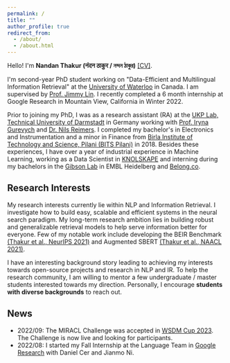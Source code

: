 ```yaml
---
permalink: /
title: ""
author_profile: true
redirect_from:
  - /about/
  - /about.html
---
```


Hello! I'm __Nandan Thakur (नंदन ठाकुर / নন্দন ঠাকুর)__ [\[CV\]](). 

I'm second-year PhD student working on "Data-Efficient and Multilingual Information Retrieval" at the [University of Waterloo](https://uwaterloo.ca/) in Canada. 
I am supervised by [Prof. Jimmy Lin](https://cs.uwaterloo.ca/~jimmylin/). 
I recently completed a 6 month internship at Google Research in Mountain View, California in Winter 2022. 

Prior to joining my PhD, I was as a research assistant (RA) at the [UKP Lab, Technical University of Darmstadt](https://www.informatik.tu-darmstadt.de/ukp/ukp_home/index.en.jsp) in Germany working with [Prof. Iryna Gurevych](https://www.informatik.tu-darmstadt.de/ukp/ukp_home/head_ukp/index.en.jsp) and [Dr. Nils Reimers](https://www.nils-reimers.de/). 
I completed my bachelor's in Electronics and Instrumentation and a minor in Finance from [Birla Institute of Technology and Science, Pilani (BITS Pilani)](https://www.bits-pilani.ac.in/) in 2018. 
Besides these experiences, I have over a year of industrial experience in Machine Learning, working as a Data Scientist in [KNOLSKAPE](https://knolskape.com/) and interning during my bachelors in the [Gibson Lab](https://www.embl.org/groups/gibson/) in EMBL Heidelberg and [Belong.co](https://belong.co/). 


## Research Interests
My research interests currently lie within NLP and Information Retrieval. I investigate how to build easy, scalable and efficient systems in the neural search paradigm. My long-term research ambition lies in building robust and generalizable retrieval models to help serve information better for everyone. Few of my notable work include developing the BEIR Benchmark [(Thakur et al., NeurIPS 2021)](https://openreview.net/forum?id=wCu6T5xFjeJ) and Augmented SBERT [(Thakur et al., NAACL 2021)](https://aclanthology.org/2021.naacl-main.28/). 

I have an interesting background story leading to achieving my interests towards open-source projects and research in NLP and IR. To help the research community, I am willing to mentor a few undergraduate / master students interested towards my direction. Personally, I encourage __students with diverse backgrounds__ to reach out. 

## News
- 2022/09: The MIRACL Challenge was accepted in [WSDM Cup 2023](). The Challenge is now live and looking for participants. 
- 2022/08: I started my Fall Internship at the Language Team in [Google Research](https://research.google/teams/language/) with Daniel Cer and Jianmo Ni.
